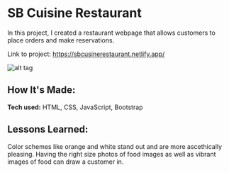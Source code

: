 # SB Cuisine Restaurant
In this project, I created a restaurant webpage that allows customers to place orders and make reservations. 

Link to project: https://sbcusinerestaurant.netlify.app/

![alt tag](https://user-images.githubusercontent.com/59816165/187318537-7edc67df-2116-4726-a1ec-cfecc6052db7.png)

## How It's Made:
**Tech used:** HTML, CSS, JavaScript, Bootstrap

## Lessons Learned:
Color schemes like orange and white stand out and are more ascethically pleasing. Having the right size photos of food images as well as vibrant images of food can draw a customer in.
